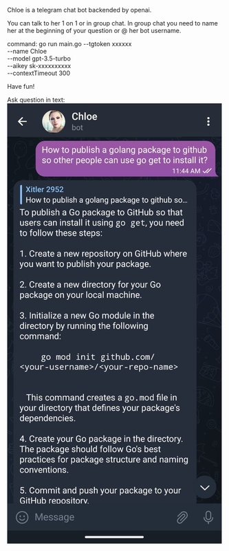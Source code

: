Chloe is a telegram chat bot backended by openai.

You can talk to her 1 on 1 or in group chat. In group chat you need to name her at the beginning of your question or @ her bot username.

command:
go run main.go --tgtoken xxxxxx \
     --name Chloe \
     --model gpt-3.5-turbo \
     --aikey sk-xxxxxxxxxx \
     --contextTimeout 300


Have fun!

Ask question in text:
![ask question in text](https://github.com/DiamondGo/blob/blob/chloe/ask_coding.jpg?raw=true)


